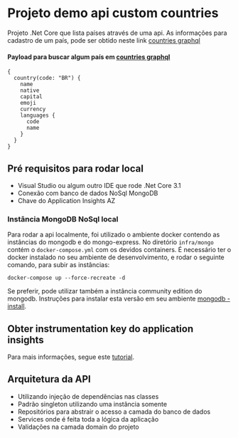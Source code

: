 # Projeto demo api custom countries

Projeto .Net Core que lista países através de uma api. As informações para cadastro de um país, pode ser obtido neste link [countries graphql](https://countries.trevorblades.com/)

#### Payload para buscar algum país em [countries graphql](https://countries.trevorblades.com/)

```console
{
  country(code: "BR") {
    name
    native
    capital
    emoji
    currency
    languages {
      code
      name
    }
  }
}
```

## Pré requisitos para rodar local

- Visual Studio ou algum outro IDE que rode .Net Core 3.1
- Conexão com banco de dados NoSql MongoDB
- Chave do Application Insights AZ

### Instância MongoDB NoSql local
Para rodar a api localmente, foi utilizado o ambiente docker contendo as instâncias do mongodb e do mongo-express. No diretório `infra/mongo` contém o `docker-compose.yml` com os devidos containers. É necessário ter o docker instalado no seu ambiente de desenvolvimento, e rodar o seguinte comando, para subir as instâncias:  

```console
docker-compose up --force-recreate -d
```

Se preferir, pode utilizar também a instância community edition do mongodb. Instruções para instalar esta versão em seu ambiente [mongodb - install](https://docs.mongodb.com/manual/administration/install-community/).

## Obter instrumentation key do application insights

Para mais informações, segue este [tutorial](https://docs.microsoft.com/pt-br/azure/azure-monitor/app/create-new-resource).

## Arquitetura da API
- Utilizando injeção de dependências nas classes
- Padrão singleton utilizando uma instância somente
- Repositórios para abstrair o acesso a camada do banco de dados
- Services onde é feita toda a lógica da aplicação
- Validações na camada domain do projeto
